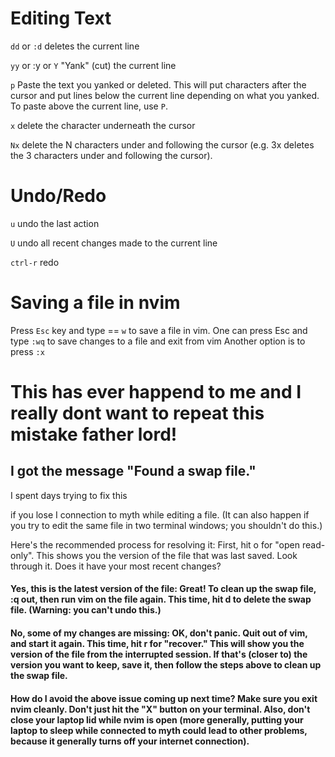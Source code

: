 # Editing Text
`dd` or `:d` deletes the current line

`yy` or :y or `Y` "Yank" (cut) the current line

`p` Paste the text you yanked or deleted. This will put characters after the cursor and put lines below the current line depending on what you yanked. To paste above the current line, use `P`.

`x` delete the character underneath the cursor

`Nx` delete the N characters under and following the cursor (e.g. 3x deletes the 3 characters under and following the cursor).

# Undo/Redo
`u` undo the last action

`U` undo all recent changes made to the current line

`ctrl-r` redo

# Saving a file in nvim
Press `Esc` key and type == `w` to save a file in vim.
One can press Esc and type `:wq` to save changes to a file and exit from vim
Another option is to press `:x`


# This has ever happend to me and I really dont want to repeat this mistake father lord!
## I got the message "Found a swap file."
I spent days trying to fix this

if you lose I connection to myth while editing a file. (It can also happen if you try to edit the same file in two terminal windows; you shouldn't do this.)

Here's the recommended process for resolving it: First, hit o for "open read-only". This shows you the version of the file that was last saved. Look through it. Does it have your most recent changes?

#### Yes, this is the latest version of the file: Great! To clean up the swap file, :q out, then run vim on the file again. This time, hit d to delete the swap file. (Warning: you can't undo this.)

#### No, some of my changes are missing: OK, don't panic. Quit out of vim, and start it again. This time, hit r for "recover." This will show you the version of the file from the interrupted session. If that's (closer to) the version you want to keep, save it, then follow the steps above to clean up the swap file.

#### How do I avoid the above issue coming up next time? Make sure you exit nvim cleanly. Don't just hit the "X" button on your terminal. Also, don't close your laptop lid while nvim is open (more generally, putting your laptop to sleep while connected to myth could lead to other problems, because it generally turns off your internet connection).
